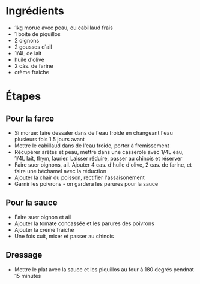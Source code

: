 # Ingrédients

* 1kg morue avec peau, ou cabillaud frais
* 1 boite de piquillos
* 2 oignons
* 2 gousses d'ail
* 1/4L de lait
* huile d'olive
* 2 càs. de farine
* crème fraiche

# Étapes

## Pour la farce

* Si morue: faire dessaler dans de l'eau froide en changeant l'eau plusieurs fois 1.5 jours avant
* Mettre le cabillaud dans de l'eau froide, porter à fremissement
* Récupérer arêtes et peau, mettre dans une casserole avec 1/4L eau, 1/4L lait, thym, laurier. Laisser réduire, passer au chinois et réserver
* Faire suer oignons, ail. Ajouter 4 cas. d'huile d'olive, 2 cas. de farine, et faire une béchamel avec la réduction
* Ajouter la chair du poisson, rectifier l'assaisonement
* Garnir les poivrons - on gardera les parures pour la sauce

## Pour la sauce

* Faire suer oignon et ail
* Ajouter la tomate concassée et les parures des poivrons
* Ajouter la crème fraiche
* Une fois cuit, mixer et passer au chinois

## Dressage

* Mettre le plat avec la sauce et les piquillos au four à 180 degrés pendnat 15 minutes
